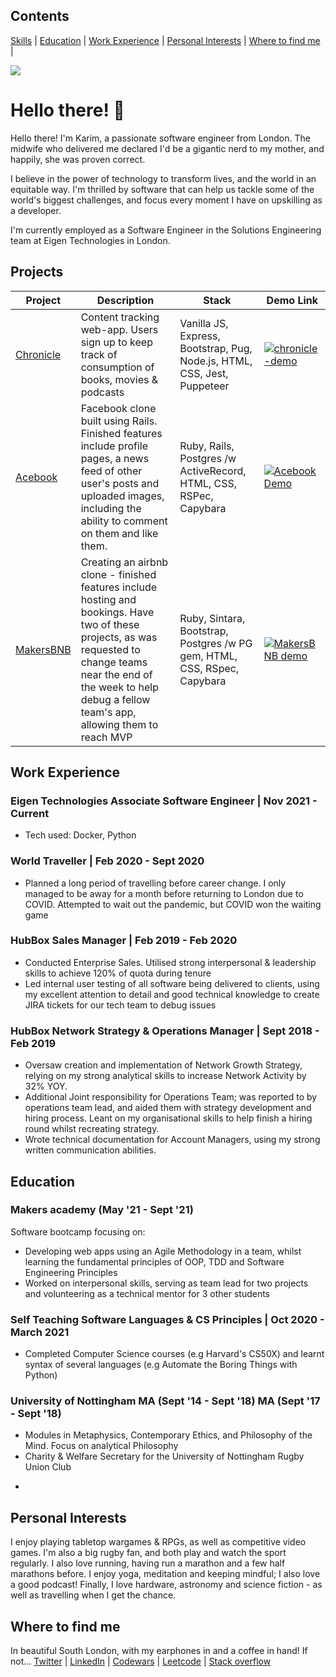 ## Contents
[Skills](#skills) | [Education](#education) | [Work Experience](#work-experience) | [Personal Interests](#personal-interests) | [Where to find me](#where-to-find-me) | 

<img src = "https://github-readme-stats.vercel.app/api?username=karimabuseer&&show_icons=true&title_colo[%E2%80%A6]f&icon_color=bb2acf&text_color=daf7dc&bg_color=151515">

# Hello there! 👋
Hello there! I'm Karim, a passionate software engineer from London. The midwife who delivered me declared I'd be a gigantic nerd to my mother, and happily, she was proven correct. 

I believe in the power of technology to transform lives, and the world in an equitable way. I'm thrilled by software that can help us tackle some of the world's biggest challenges, and focus every moment I have on upskilling as a developer. 

I'm currently employed as a Software Engineer in the Solutions Engineering team at Eigen Technologies in London. 

## Projects
Project | Description | Stack | Demo Link
--- | --- | --- | ---
[Chronicle](https://github.com/karimabuseer/chronicle-content-tracker) | Content tracking web-app. Users sign up to keep track of consumption of books, movies & podcasts| Vanilla JS, Express, Bootstrap, Pug, Node.js, HTML, CSS, Jest, Puppeteer | [![chronicle-demo](https://cloud.githubusercontent.com/assets/12953472/18688266/701982fc-7f7b-11e6-8971-5f1e03f554b7.png)](https://chronicle-content-tracker.herokuapp.com/)
[Acebook](https://github.com/karimabuseer/acebook-danger-noodles) | Facebook clone built using Rails. Finished features include profile pages, a news feed of other user's posts and uploaded images, including the ability to comment on them and like them.  | Ruby, Rails,  Postgres /w ActiveRecord, HTML, CSS, RSPec, Capybara | [![Acebook Demo](https://cloud.githubusercontent.com/assets/12953472/18688443/6021e65e-7f7c-11e6-9479-6ad58e3ab834.png)](https://youtu.be/zEa87y5ELqA)
[MakersBNB](https://github.com/karimabuseer/makersbnb) | Creating an airbnb clone - finished features include hosting and bookings. Have two of these projects, as was requested to change teams near the end of the week to help debug a fellow team's app, allowing them to reach MVP| Ruby, Sintara, Bootstrap, Postgres /w PG gem, HTML, CSS, RSpec, Capybara | [![MakersBNB demo](https://cloud.githubusercontent.com/assets/12953472/18688443/6021e65e-7f7c-11e6-9479-6ad58e3ab834.png)](https://youtu.be/zSTIXx-denQ)

## Work Experience
### Eigen Technologies Associate Software Engineer | Nov 2021 - Current
- Tech used: Docker, Python
### World Traveller | Feb 2020 - Sept 2020
- Planned a long period of travelling before career change. I only managed to be away for a month before returning to London due to COVID. Attempted to wait out the pandemic, but COVID won the waiting game

### HubBox Sales Manager | Feb 2019 - Feb 2020
- Conducted Enterprise Sales. Utilised strong interpersonal & leadership skills to achieve 120% of quota during tenure
- Led internal user testing of all software being delivered to clients, using my excellent attention to detail and good technical knowledge to create JIRA tickets for our tech team to debug issues
### HubBox Network Strategy & Operations Manager | Sept 2018 - Feb 2019
- Oversaw creation and implementation of Network Growth Strategy, relying on my strong analytical skills to increase Network Activity by 32% YOY.
- Additional Joint responsibility for Operations Team; was reported to by operations team lead, and aided them with strategy development and hiring process. Leant on my organisational skills to help finish a hiring round whilst recreating strategy.
- Wrote technical documentation for Account Managers, using my strong written communication abilities.

## Education
### Makers academy (May '21 - Sept '21)
Software bootcamp focusing on:
- Developing web apps using an Agile Methodology in a team, whilst learning the fundamental principles of OOP, TDD and Software Engineering Principles
- Worked on interpersonal skills, serving as team lead for two projects and volunteering as a technical mentor for 3 other students
### Self Teaching Software Languages & CS  Principles | Oct 2020 - March 2021
- Completed Computer Science courses (e.g Harvard's CS50X) and learnt syntax of several languages (e.g Automate the Boring Things with Python)
### University of Nottingham MA (Sept '14 - Sept '18) MA (Sept '17 - Sept '18)
* Modules in Metaphysics, Contemporary Ethics, and Philosophy of the Mind. Focus on analytical Philosophy
* Charity & Welfare Secretary for the University of Nottingham Rugby Union Club
-

## Personal Interests
I enjoy playing tabletop wargames & RPGs, as well as competitive video games. I'm also a big rugby fan, and both play and watch the sport regularly. I also love running, having run a marathon and a few half marathons before. I enjoy yoga, meditation and keeping mindful; I also love a good podcast! Finally, I love hardware, astronomy and science fiction - as well as travelling when I get the chance. 

## Where to find me
In beautiful South London, with my earphones in and a coffee in hand! If not...
[Twitter](https://twitter.com/KarimDoesTech) | [LinkedIn](https://www.linkedin.com/in/karim-abu-seer-1a896153/) | [Codewars](https://www.codewars.com/users/karimabuseer) | [Leetcode](https://leetcode.com/karimabuseer/) | [Stack overflow](https://stackoverflow.com/users/16329462/karim-abu-seer)
